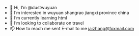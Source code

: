 - 👋 Hi, I’m @dustwuyuan
- 👀 I’m interested in wuyuan shangrao jiangxi province china
- 🌱 I’m currently learning  html 
- 💞️ I’m looking to collaborate on travel
- 📫 How to reach me sent E-mail to me jaizhang@foxmail.com

<!---
dustwuyuan/dustwuyuan is a ✨ special ✨ repository because its `README.md` (this file) appears on your GitHub profile.
You can click the Preview link to take a look at your changes.
--->
